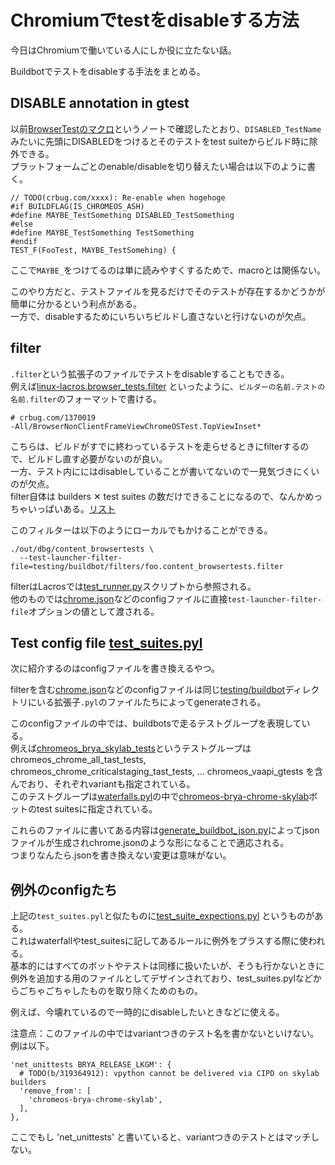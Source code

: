 # Chromiumでtestをdisableする方法
今日はChromiumで働いている人にしか役に立たない話。

Buildbotでテストをdisableする手法をまとめる。

## DISABLE annotation in gtest
以前[BrowserTestのマクロ](https://github.com/elkurin/elkurin-daily-notes/blob/main/docs/day56.md)というノートで確認したとおり、`DISABLED_TestName`みたいに先頭にDISABLEDをつけるとそのテストをtest suiteからビルド時に除外できる。  
プラットフォームごとのenable/disableを切り替えたい場合は以下のように書く。

```cpp=
// TODO(crbug.com/xxxx): Re-enable when hogehoge
#if BUILDFLAG(IS_CHROMEOS_ASH)
#define MAYBE_TestSomething DISABLED_TestSomething
#else
#define MAYBE_TestSomething TestSomething
#endif
TEST_F(FooTest, MAYBE_TestSomehing) {
```

ここで`MAYBE_`をつけてるのは単に読みやすくするためで、macroとは関係ない。

このやり方だと、テストファイルを見るだけでそのテストが存在するかどうかが簡単に分かるという利点がある。  
一方で、disableするためにいちいちビルドし直さないと行けないのが欠点。  

## filter
`.filter`という拡張子のファイルでテストをdisableすることもできる。  
例えば[linux-lacros.browser_tests.filter](https://source.chromium.org/chromium/chromium/src/+/main:testing/buildbot/filters/linux-lacros.browser_tests.filter) といったように、`ビルダーの名前.テストの名前.filter`のフォーマットで書ける。
```
# crbug.com/1370019
-All/BrowserNonClientFrameViewChromeOSTest.TopViewInset*
```

こちらは、ビルドがすでに終わっているテストを走らせるときにfilterするので、ビルドし直す必要がないのが良い。  
一方、テスト内ににはdisableしていることが書いてないので一見気づきにくいのが欠点。  
filter自体は builders ✕ test suites の数だけできることになるので、なんかめっちゃいっぱいある。[リスト](https://source.chromium.org/chromium/chromium/src/+/main:testing/buildbot/filters/)

このフィルターは以下のようにローカルでもかけることができる。
```
./out/dbg/content_browsertests \
  --test-launcher-filter-file=testing/buildbot/filters/foo.content_browsertests.filter
```

filterはLacrosでは[test_runner.py](https://source.chromium.org/chromium/chromium/src/+/main:build/lacros/test_runner.py;l=125;drc=9fa0b46db22b8b6442f17aca7b4e937dee76f2af)スクリプトから参照される。  
他のものでは[chrome.json](https://source.chromium.org/chromium/chromium/src/+/main:testing/buildbot/chrome.json;l=3013;drc=051072a669a09ac3bf979fb21c23cbb431f069a7)などのconfigファイルに直接`test-launcher-filter-file`オプションの値として渡される。

## Test config file [test_suites.pyl](https://source.chromium.org/chromium/chromium/src/+/main:testing/buildbot/test_suites.pyl)
次に紹介するのはconfigファイルを書き換えるやつ。  

filterを含む[chrome.json](https://source.chromium.org/chromium/chromium/src/+/main:testing/buildbot/chrome.json)などのconfigファイルは同じ[testing/buildbot](https://source.chromium.org/chromium/chromium/src/+/main:testing/buildbot/)ディレクトリにいる拡張子`.pyl`のファイルたちによってgenerateされる。


このconfigファイルの中では、buildbotsで走るテストグループを表現している。  
例えば[chromeos_brya_skylab_tests](https://source.chromium.org/chromium/chromium/src/+/main:testing/buildbot/test_suites.pyl;l=6820;drc=967429487762868b0cd61699c3d0566d636576d8)というテストグループは chromeos_chrome_all_tast_tests, chromeos_chrome_criticalstaging_tast_tests, ... chromeos_vaapi_gtests を含んでおり、それぞれvariantも指定されている。  
このテストグループは[waterfalls.pyl](https://source.chromium.org/chromium/chromium/src/+/main:testing/buildbot/waterfalls.pyl)の中で[chromeos-brya-chrome-skylab](https://source.chromium.org/chromium/chromium/src/+/main:testing/buildbot/waterfalls.pyl;l=79;drc=f3d615bd61c78c10386ec1884f62ffaf656477a9)ボットのtest suitesに指定されている。  

これらのファイルに書いてある内容は[generate_buildbot_json.py](https://source.chromium.org/chromium/chromium/src/+/main:testing/buildbot/generate_buildbot_json.py)によってjsonファイルが生成されchrome.jsonのような形になることで適応される。  
つまりなんたら.jsonを書き換えない変更は意味がない。

## 例外のconfigたち
上記の`test_suites.pyl`と似たものに[test_suite_expections.pyl](https://source.chromium.org/chromium/chromium/src/+/main:testing/buildbot/test_suite_exceptions.pyl) というものがある。  
これはwaterfallやtest_suitesに記してあるルールに例外をプラスする際に使われる。  
基本的にはすべてのボットやテストは同様に扱いたいが、そうも行かないときに例外を追加する用のファイルとしてデザインされており、test_suites.pylなどからごちゃごちゃしたものを取り除くためのもの。  

例えば、今壊れているので一時的にdisableしたいときなどに使える。  

注意点：このファイルの中ではvariantつきのテスト名を書かないといけない。例は以下。
```py=
'net_unittests BRYA_RELEASE_LKGM': {
  # TODO(b/319364912): vpython cannot be delivered via CIPD on skylab builders
  'remove_from': [
    'chromeos-brya-chrome-skylab',
  ],
},
```
ここでもし 'net_unittests' と書いていると、variantつきのテストとはマッチしない。